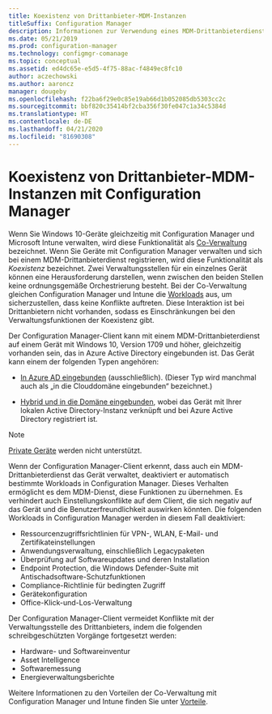 ```yaml
---
title: Koexistenz von Drittanbieter-MDM-Instanzen
titleSuffix: Configuration Manager
description: Informationen zur Verwendung eines MDM-Drittanbieterdiensts mit Configuration Manager
ms.date: 05/21/2019
ms.prod: configuration-manager
ms.technology: configmgr-comanage
ms.topic: conceptual
ms.assetid: ed4dc65e-e5d5-4f75-88ac-f4849ec8fc10
author: aczechowski
ms.author: aaroncz
manager: dougeby
ms.openlocfilehash: f22ba6f29e0c85e19ab66d1b052085db5303cc2c
ms.sourcegitcommit: bbf820c35414bf2cba356f30fe047c1a34c5384d
ms.translationtype: HT
ms.contentlocale: de-DE
ms.lasthandoff: 04/21/2020
ms.locfileid: "81690308"
---
```

# <a name="third-party-mdm-coexistence-with-configuration-manager"></a>Koexistenz von Drittanbieter-MDM-Instanzen mit Configuration Manager

Wenn Sie Windows 10-Geräte gleichzeitig mit Configuration Manager und Microsoft Intune verwalten, wird diese Funktionalität als [Co-Verwaltung](overview.md) bezeichnet. Wenn Sie Geräte mit Configuration Manager verwalten und sich bei einem MDM-Drittanbieterdienst registrieren, wird diese Funktionalität als *Koexistenz* bezeichnet. Zwei Verwaltungsstellen für ein einzelnes Gerät können eine Herausforderung darstellen, wenn zwischen den beiden Stellen keine ordnungsgemäße Orchestrierung besteht. Bei der Co-Verwaltung gleichen Configuration Manager und Intune die [Workloads](workloads.md) aus, um sicherzustellen, dass keine Konflikte auftreten. Diese Interaktion ist bei Drittanbietern nicht vorhanden, sodass es Einschränkungen bei den Verwaltungsfunktionen der Koexistenz gibt.

Der Configuration Manager-Client kann mit einem MDM-Drittanbieterdienst auf einem Gerät mit Windows 10, Version 1709 und höher, gleichzeitig vorhanden sein, das in Azure Active Directory eingebunden ist. Das Gerät kann einem der folgenden Typen angehören:

- [In Azure AD eingebunden](https://docs.microsoft.com/azure/active-directory/devices/azureadjoin-plan) (ausschließlich). (Dieser Typ wird manchmal auch als „in die Clouddomäne eingebunden“ bezeichnet.)  

- [Hybrid und in die Domäne eingebunden](https://docs.microsoft.com/azure/active-directory/devices/hybrid-azuread-join-plan), wobei das Gerät mit Ihrer lokalen Active Directory-Instanz verknüpft und bei Azure Active Directory registriert ist.  

> [!Note]  
> [Private Geräte](https://docs.microsoft.com/windows/client-management/mdm/mdm-enrollment-of-windows-devices#connecting-personally-owned-devices-bring-your-own-device) werden nicht unterstützt.  

Wenn der Configuration Manager-Client erkennt, dass auch ein MDM-Drittanbieterdienst das Gerät verwaltet, deaktiviert er automatisch bestimmte Workloads in Configuration Manager. Dieses Verhalten ermöglicht es dem MDM-Dienst, diese Funktionen zu übernehmen. Es verhindert auch Einstellungskonflikte auf dem Client, die sich negativ auf das Gerät und die Benutzerfreundlichkeit auswirken könnten. Die folgenden Workloads in Configuration Manager werden in diesem Fall deaktiviert:

- Ressourcenzugriffsrichtlinien für VPN-, WLAN, E-Mail- und Zertifikateinstellungen
- Anwendungsverwaltung, einschließlich Legacypaketen
- Überprüfung auf Softwareupdates und deren Installation
- Endpoint Protection, die Windows Defender-Suite mit Antischadsoftware-Schutzfunktionen
- Compliance-Richtlinie für bedingten Zugriff
- Gerätekonfiguration
- Office-Klick-und-Los-Verwaltung

Der Configuration Manager-Client vermeidet Konflikte mit der Verwaltungsstelle des Drittanbieters, indem die folgenden schreibgeschützten Vorgänge fortgesetzt werden:

- Hardware- und Softwareinventur
- Asset Intelligence
- Softwaremessung
- Energieverwaltungsberichte

Weitere Informationen zu den Vorteilen der Co-Verwaltung mit Configuration Manager und Intune finden Sie unter [Vorteile](overview.md#benefits).

